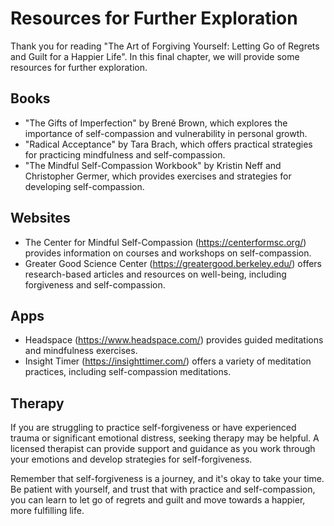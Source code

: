 # Resources for Further Exploration

Thank you for reading "The Art of Forgiving Yourself: Letting Go of Regrets and Guilt for a Happier Life". In this final chapter, we will provide some resources for further exploration.

Books
-----

* "The Gifts of Imperfection" by Brené Brown, which explores the importance of self-compassion and vulnerability in personal growth.
* "Radical Acceptance" by Tara Brach, which offers practical strategies for practicing mindfulness and self-compassion.
* "The Mindful Self-Compassion Workbook" by Kristin Neff and Christopher Germer, which provides exercises and strategies for developing self-compassion.

Websites
--------

* The Center for Mindful Self-Compassion (<https://centerformsc.org/>) provides information on courses and workshops on self-compassion.
* Greater Good Science Center (<https://greatergood.berkeley.edu/>) offers research-based articles and resources on well-being, including forgiveness and self-compassion.

Apps
----

* Headspace (<https://www.headspace.com/>) provides guided meditations and mindfulness exercises.
* Insight Timer (<https://insighttimer.com/>) offers a variety of meditation practices, including self-compassion meditations.

Therapy
-------

If you are struggling to practice self-forgiveness or have experienced trauma or significant emotional distress, seeking therapy may be helpful. A licensed therapist can provide support and guidance as you work through your emotions and develop strategies for self-forgiveness.

Remember that self-forgiveness is a journey, and it's okay to take your time. Be patient with yourself, and trust that with practice and self-compassion, you can learn to let go of regrets and guilt and move towards a happier, more fulfilling life.
